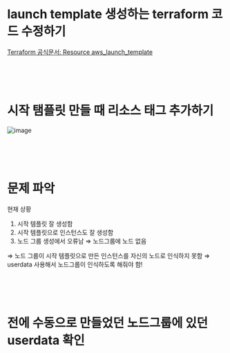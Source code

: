 # launch template 생성하는 terraform 코드 수정하기

[Terraform 공식문서: Resource aws_launch_template](https://registry.terraform.io/providers/hashicorp/aws/2.40.0/docs/resources/launch_template#network-interfaces)

<br>
<br>
<br>

# 시작 탬플릿 만들 때 리소스 태그 추가하기

![image](https://github.com/user-attachments/assets/2fe088fc-4075-4739-bfe0-886b6b513c19)

<br>
<br>
<br>

# 문제 파악

현재 상황 <br>
1. 시작 템플릿 잘 생성함
2. 시작 템플릿으로 인스턴스도 잘 생성함
3. 노드 그룹 생성에서 오류남 ⇒ 노드그룹에 노드 없음 <br>

⇒ 노드 그룹이 시작 템플릿으로 만든 인스턴스를 자신의 노드로 인식하지 못함
⇒ userdata 사용해서 노드그룹이 인식하도록 해줘야 함!

<br>
<br>
<br>

# 전에 수동으로 만들었던 노드그룹에 있던 userdata 확인

```

```

